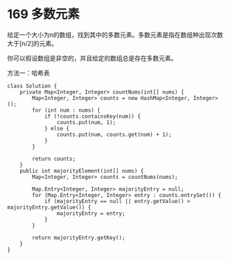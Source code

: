 # 169 多数元素

给定一个大小为n的数组，找到其中的多数元素。多数元素是指在数组种出现次数大于[n/2]的元素。

你可以假设数组是非空的，并且给定的数组总是存在多数元素。

方法一：哈希表

    class Solution {
        private Map<Integer, Integer> countNums(int[] nums) {
            Map<Integer, Integer> counts = new HashMap<Integer, Integer>();
            for (int num : nums) {
                if (!counts.containsKey(num)) {
                    counts.put(num, 1);
                } else {
                    counts.put(num, counts.get(num) + 1);
                }
            }
            
            return counts;
        }
        public int majorityElement(int[] nums) {
            Map<Integer, Integer> counts = countNums(nums);
    
            Map.Entry<Integer, Integer> majorityEntry = null;
            for (Map.Entry<Integer, Integer> entry : counts.entrySet()) {
                if (majorityEntry == null || entry.getValue() > majorityEntry.getValue()) {
                    majorityEntry = entry;
                }
            }
    
            return majorityEntry.getKey();
        }
    }

